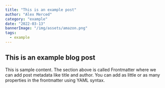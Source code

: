 ```yaml
---
title: "This is an example post"
author: "Alex Merced"
category: "example"
date: "2022-03-13"
bannerImage: "/img/assets/amazon.png"
tags:
  - example
---
```


## This is an example blog post

This is sample content. The section above is called Frontmatter where we can add post metadata like title and author. You can add as little or as many properties in the frontmatter using YAML syntax.
